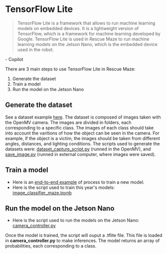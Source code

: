 # TensorFlow Lite

>TensorFlow Lite is a framework that allows to run machine learning models on embedded devices. It is a lightweight version of TensorFlow, which is a framework for machine learning developed by Google. TensorFlow Lite is used in Rescue Maze to run machine learning models on the Jetson Nano, which is the embedded device used in the robot.

\- Copilot

There are 3 main steps to use TensorFlow Lite in Rescue Maze:

1. Generate the dataset
2. Train a model
3. Run the model on the Jetson Nano

## Generate the dataset

See a dataset example [here](https://github.com/RoBorregos/rescuemaze-2023/tree/pidrotation/maze_ws/src/devices/openmv_camera/scripts/datasets/dataset1). The dataset is composed of images taken with the OpenMV camera. The images are divided in folders, each corresponding to a specific class. The images of each class should take into account the varitions of how the object can be seen in the camera. For example, if the object is a victim, the images should be taken from different angles, distances, and lighting conditions. The scripts used to generate the datasets were: [dataset_capture_script.py](https://github.com/RoBorregos/rescuemaze-2023/blob/pidrotation/maze_ws/src/devices/openmv_camera/scripts/datasets/dataset_capture_script.py) (runned in the OpenMV), and [save_image.py](https://github.com/RoBorregos/rescuemaze-2023/blob/pidrotation/maze_ws/src/devices/openmv_camera/scripts/datasets/save_image.py) (runned in external computer, where images were saved).

## Train a model

- Here is an [end-to-end example](https://www.tensorflow.org/lite/models/modify/model_maker/image_classification) of process to train a new model.
- Here is the script used to train this year's models: [image_classifier_maze.ipynb](https://github.com/RoBorregos/rescuemaze-2023/blob/pidrotation/maze_ws/src/devices/openmv_camera/scripts/datasets/image_classifier_maze.ipynb)

## Run the model on the Jetson Nano

- Here is the script used to run the models on the Jetson Nano: [camera_controller.py](https://github.com/RoBorregos/rescuemaze-2023/blob/pidrotation/maze_ws/src/devices/openmv_camera/scripts/camera_controller.py)

Once the model is trained, the script will ouput a .tflite file. This file is loaded in **camera_controller.py** to make inferences. The model returns an array of probabilities, each corresponding to a class.